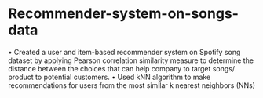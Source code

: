 # Recommender-system-on-songs-data
• Created a user and item-based recommender system on Spotify song dataset by applying Pearson correlation similarity measure to determine the distance between the choices that can help company to target songs/ product to potential customers.
• Used kNN algorithm to make recommendations for users from the most similar k nearest neighbors (NNs)
